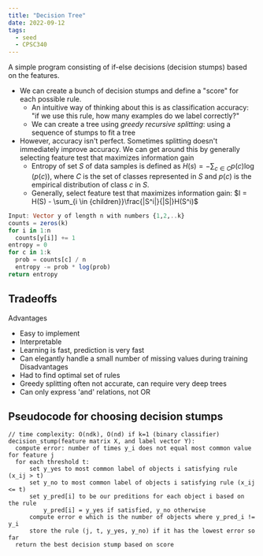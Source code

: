 ```yaml
---
title: "Decision Tree"
date: 2022-09-12
tags:
  - seed
  - CPSC340
---
```


A simple program consisting of if-else decisions (decision stumps) based on the features.

- We can create a bunch of decision stumps and define a "score" for each possible rule.
  - An intuitive way of thinking about this is as classification accuracy: "if we use this rule, how many examples do we label correctly?"
  - We can create a tree using _greedy recursive splitting_: using a sequence of stumps to fit a tree
- However, accuracy isn't perfect. Sometimes splitting doesn't immediately improve accuracy. We can get around this by generally selecting feature test that maximizes information gain
  - Entropy of set $S$ of data samples is defined as $H(s) = - \sum_{c \in C}p(c)\log(p(c))$, where $C$ is the set of classes represented in $S$ and $p(c)$ is the empirical distribution of class $c$ in $S$.
  - Generally, select feature test that maximizes information gain: $I = H(S) - \sum_{i \in {children}}\frac{|S^i|}{|S|}H(S^i)$

```julia
Input: Vector y of length n with numbers {1,2,..k}
counts = zeros(k)
for i in 1:n
  counts[y[i]] += 1
entropy = 0
for c in 1:k
  prob = counts[c] / n
  entropy -= prob * log(prob)
return entropy
```

## Tradeoffs

Advantages

- Easy to implement
- Interpretable
- Learning is fast, prediction is very fast
- Can elegantly handle a small number of missing values during training
  Disadvantages
- Had to find optimal set of rules
- Greedy splitting often not accurate, can require very deep trees
- Can only express 'and' relations, not OR

## Pseudocode for choosing decision stumps

```
// time complexity: O(ndk), O(nd) if k=1 (binary classifier)
decision_stump(feature matrix X, and label vector Y):
  compute error: number of times y_i does not equal most common value for feature j
  for each threshold t:
	  set y_yes to most common label of objects i satisfying rule (x_ij > t)
	  set y_no to most common label of objects i satisfying rule (x_ij <= t)
	  set y_pred[i] to be our preditions for each object i based on the rule
		  y_pred[i] = y_yes if satisfied, y_no otherwise
	  compute error e which is the number of objects where y_pred_i != y_i
	  store the rule (j, t, y_yes, y_no) if it has the lowest error so far
  return the best decision stump based on score
```
